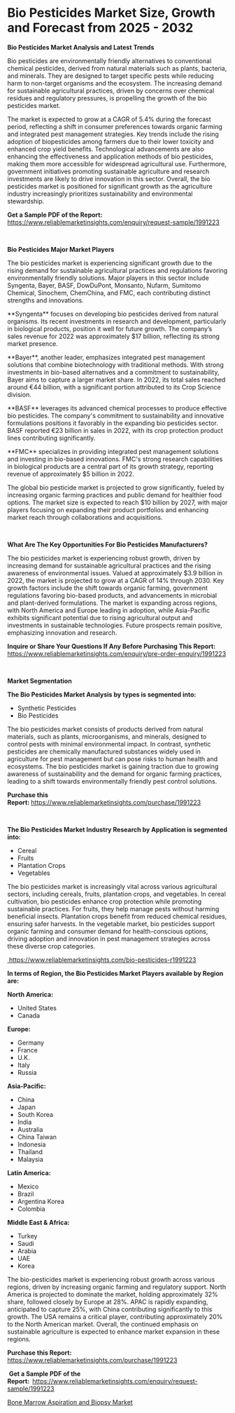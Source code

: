 <p><h1>Bio Pesticides Market Size, Growth and Forecast from 2025 - 2032</h1></p><p><strong>Bio Pesticides Market Analysis and Latest Trends</strong></p>
<p><p>Bio pesticides are environmentally friendly alternatives to conventional chemical pesticides, derived from natural materials such as plants, bacteria, and minerals. They are designed to target specific pests while reducing harm to non-target organisms and the ecosystem. The increasing demand for sustainable agricultural practices, driven by concerns over chemical residues and regulatory pressures, is propelling the growth of the bio pesticides market.</p><p>The market is expected to grow at a CAGR of 5.4% during the forecast period, reflecting a shift in consumer preferences towards organic farming and integrated pest management strategies. Key trends include the rising adoption of biopesticides among farmers due to their lower toxicity and enhanced crop yield benefits. Technological advancements are also enhancing the effectiveness and application methods of bio pesticides, making them more accessible for widespread agricultural use. Furthermore, government initiatives promoting sustainable agriculture and research investments are likely to drive innovation in this sector. Overall, the bio pesticides market is positioned for significant growth as the agriculture industry increasingly prioritizes sustainability and environmental stewardship.</p></p>
<p><strong>Get a Sample PDF of the Report:&nbsp;</strong> <a href="https://www.reliablemarketinsights.com/enquiry/request-sample/1991223?utm_campaign=3033&utm_medium=2&utm_source=Github&utm_content=ia&utm_term=05032025&utm_id=bio-pesticides">https://www.reliablemarketinsights.com/enquiry/request-sample/1991223</a></p>
<p>&nbsp;</p>
<p><strong>Bio Pesticides Major Market Players</strong></p>
<p><p>The bio pesticides market is experiencing significant growth due to the rising demand for sustainable agricultural practices and regulations favoring environmentally friendly solutions. Major players in this sector include Syngenta, Bayer, BASF, DowDuPont, Monsanto, Nufarm, Sumitomo Chemical, Sinochem, ChemChina, and FMC, each contributing distinct strengths and innovations.</p><p>**Syngenta** focuses on developing bio pesticides derived from natural organisms. Its recent investments in research and development, particularly in biological products, position it well for future growth. The company’s sales revenue for 2022 was approximately $17 billion, reflecting its strong market presence.</p><p>**Bayer**, another leader, emphasizes integrated pest management solutions that combine biotechnology with traditional methods. With strong investments in bio-based alternatives and a commitment to sustainability, Bayer aims to capture a larger market share. In 2022, its total sales reached around €44 billion, with a significant portion attributed to its Crop Science division.</p><p>**BASF** leverages its advanced chemical processes to produce effective bio pesticides. The company's commitment to sustainability and innovative formulations positions it favorably in the expanding bio pesticides sector. BASF reported €23 billion in sales in 2022, with its crop protection product lines contributing significantly.</p><p>**FMC** specializes in providing integrated pest management solutions and investing in bio-based innovations. FMC's strong research capabilities in biological products are a central part of its growth strategy, reporting revenue of approximately $5 billion in 2022.</p><p>The global bio pesticide market is projected to grow significantly, fueled by increasing organic farming practices and public demand for healthier food options. The market size is expected to reach $10 billion by 2027, with major players focusing on expanding their product portfolios and enhancing market reach through collaborations and acquisitions.</p></p>
<p>&nbsp;</p>
<p><strong>What Are The Key Opportunities For Bio Pesticides Manufacturers?</strong></p>
<p><p>The bio pesticides market is experiencing robust growth, driven by increasing demand for sustainable agricultural practices and the rising awareness of environmental issues. Valued at approximately $3.9 billion in 2022, the market is projected to grow at a CAGR of 14% through 2030. Key growth factors include the shift towards organic farming, government regulations favoring bio-based products, and advancements in microbial and plant-derived formulations. The market is expanding across regions, with North America and Europe leading in adoption, while Asia-Pacific exhibits significant potential due to rising agricultural output and investments in sustainable technologies. Future prospects remain positive, emphasizing innovation and research.</p></p>
<p><strong>Inquire or Share Your Questions If Any Before Purchasing This Report:</strong> <a href="https://www.reliablemarketinsights.com/enquiry/pre-order-enquiry/1991223?utm_campaign=3033&utm_medium=2&utm_source=Github&utm_content=ia&utm_term=05032025&utm_id=bio-pesticides">https://www.reliablemarketinsights.com/enquiry/pre-order-enquiry/1991223</a></p>
<p>&nbsp;</p>
<p><strong>Market Segmentation</strong></p>
<p><strong>The Bio Pesticides Market Analysis by types is segmented into:</strong></p>
<p><ul><li>Synthetic Pesticides</li><li>Bio Pesticides</li></ul></p>
<p><p>The bio pesticides market consists of products derived from natural materials, such as plants, microorganisms, and minerals, designed to control pests with minimal environmental impact. In contrast, synthetic pesticides are chemically manufactured substances widely used in agriculture for pest management but can pose risks to human health and ecosystems. The bio pesticides market is gaining traction due to growing awareness of sustainability and the demand for organic farming practices, leading to a shift towards environmentally friendly pest control solutions.</p></p>
<p><strong>Purchase this Report:&nbsp;</strong><a href="https://www.reliablemarketinsights.com/purchase/1991223?utm_campaign=3033&utm_medium=2&utm_source=Github&utm_content=ia&utm_term=05032025&utm_id=bio-pesticides">https://www.reliablemarketinsights.com/purchase/1991223</a></p>
<p>&nbsp;</p>
<p><strong>The Bio Pesticides Market Industry Research by Application is segmented into:</strong></p>
<p><ul><li>Cereal</li><li>Fruits</li><li>Plantation Crops</li><li>Vegetables</li></ul></p>
<p><p>The bio pesticides market is increasingly vital across various agricultural sectors, including cereals, fruits, plantation crops, and vegetables. In cereal cultivation, bio pesticides enhance crop protection while promoting sustainable practices. For fruits, they help manage pests without harming beneficial insects. Plantation crops benefit from reduced chemical residues, ensuring safer harvests. In the vegetable market, bio pesticides support organic farming and consumer demand for health-conscious options, driving adoption and innovation in pest management strategies across these diverse crop categories.</p></p>
<p><a href="https://www.reliablemarketinsights.com/bio-pesticides-r1991223?utm_campaign=3033&utm_medium=2&utm_source=Github&utm_content=ia&utm_term=05032025&utm_id=bio-pesticides">&nbsp;https://www.reliablemarketinsights.com/bio-pesticides-r1991223</a></p>
<p><strong>In terms of Region, the Bio Pesticides Market Players available by Region are:</strong></p>
<p>
    <p> <strong> North America: </strong>
        <ul>
            <li>United States</li>
            <li>Canada</li>
        </ul>
        </p> 
    <p> <strong> Europe: </strong>
        <ul>
            <li>Germany</li>
            <li>France</li>
            <li>U.K.</li>
            <li>Italy</li>
            <li>Russia</li>
        </ul>
        </p> 
    <p> <strong> Asia-Pacific: </strong>
        <ul>
            <li>China</li>
            <li>Japan</li>
            <li>South Korea</li>
            <li>India</li>
            <li>Australia</li>
            <li>China Taiwan</li>
            <li>Indonesia</li>
            <li>Thailand</li>
            <li>Malaysia</li>
        </ul>
        </p> 
    <p> <strong> Latin America: </strong>
        <ul>
            <li>Mexico</li>
            <li>Brazil</li>
            <li>Argentina Korea</li>
            <li>Colombia</li>
        </ul>
        </p> 
    <p> <strong> Middle East & Africa: </strong>
        <ul>
            <li>Turkey</li>
            <li>Saudi</li>
            <li>Arabia</li>
            <li>UAE</li>
            <li>Korea</li>
        </ul>
    </p>
    </p>
<p><p>The bio-pesticides market is experiencing robust growth across various regions, driven by increasing organic farming and regulatory support. North America is projected to dominate the market, holding approximately 32% share, followed closely by Europe at 28%. APAC is rapidly expanding, anticipated to capture 25%, with China contributing significantly to this growth. The USA remains a critical player, contributing approximately 20% to the North American market. Overall, the continued emphasis on sustainable agriculture is expected to enhance market expansion in these regions.</p></p>
<p><strong>Purchase this Report: </strong><a href="https://www.reliablemarketinsights.com/purchase/1991223?utm_campaign=3033&utm_medium=2&utm_source=Github&utm_content=ia&utm_term=05032025&utm_id=bio-pesticides">https://www.reliablemarketinsights.com/purchase/1991223</a></p>
<p>&nbsp;<strong>Get a Sample PDF of the Report:&nbsp;&nbsp;</strong><a href="https://www.reliablemarketinsights.com/enquiry/request-sample/1991223?utm_campaign=3033&utm_medium=2&utm_source=Github&utm_content=ia&utm_term=05032025&utm_id=bio-pesticides">https://www.reliablemarketinsights.com/enquiry/request-sample/1991223</a></p>
<p><strong></strong></p>
<p><p><a href="https://github.com/celpabembes/Market-Research-Report-List-1/blob/main/bone-marrow-aspiration-and-biopsy-market.md?utm_campaign=3033&utm_medium=2&utm_source=Github&utm_content=ia&utm_term=05032025&utm_id=bio-pesticides">Bone Marrow Aspiration and Biopsy Market</a></p></p>